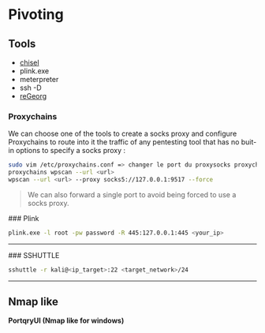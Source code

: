 # Pivoting

## Tools

* [chisel](https://github.com/jpillora/chisel)
* plink.exe
* meterpreter
* ssh -D
* [reGeorg](https://github.com/sensepost/reGeorg)

### Proxychains

We can choose one of the tools to create a socks proxy and configure Proxychains to route into it the traffic of any pentesting tool that has no buit-in options to specify a socks proxy :

```bash
sudo vim /etc/proxychains.conf => changer le port du proxysocks proxychains
proxychains wpscan --url <url> 
wpscan --url <url> --proxy socks5://127.0.0.1:9517 --force
```
> We can also forward a single port to avoid being forced to use a socks proxy.

### Plink

```sh
plink.exe -l root -pw password -R 445:127.0.0.1:445 <your_ip>
```

---

### SSHUTTLE
```sh
sshuttle -r kali@<ip_target>:22 <target_network>/24
```

---


## Nmap like

**PortqryUI \(Nmap like for windows\)**
